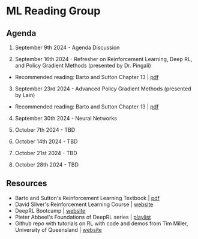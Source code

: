 # ML Reading Group 

## Agenda

1) September 9th 2024 - Agenda Discussion
   
2) September 16th 2024 - Refresher on Reinforcement Learning, Deep RL, and Policy Gradient Methods (presented by Dr. Pingali)

* Recommended reading: Barto and Sutton Chapter 13 | [pdf](https://www.andrew.cmu.edu/course/10-703/textbook/BartoSutton.pdf)
   
3) September 23rd 2024 - Advanced Policy Gradient Methods (presented by Lain)

* Recommended reading: Barto and Sutton Chapter 13 | [pdf](https://www.andrew.cmu.edu/course/10-703/textbook/BartoSutton.pdf)

4) September 30th 2024 - Neural Networks
   
5) October 7th 2024 - TBD

6) October 14th 2024 - TBD

7) October 21st 2024 - TBD

8) October 28th 2024 - TBD

## Resources

* Barto and Sutton's Reinforcement Learning Textbook | [pdf](https://www.andrew.cmu.edu/course/10-703/textbook/BartoSutton.pdf)
* David Silver's Reinforcement Learning Course | [website](https://www.davidsilver.uk/teaching/)
* DeepRL Bootcamp | [website](https://sites.google.com/view/deep-rl-bootcamp)
* Pieter Abbeel's Foundations of DeepRL series | [playlist](https://www.youtube.com/watch?v=2GwBez0D20A)
* Github repo with tutorials on RL with code and demos from Tim Miller, University of Queensland | [website](https://gibberblot.github.io/rl-notes/single-agent/value-iteration.html)
